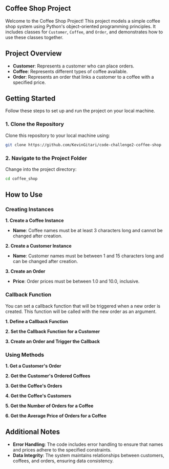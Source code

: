 ## Coffee Shop Project

Welcome to the Coffee Shop Project! This project models a simple coffee shop system using Python's object-oriented programming principles. It includes classes for `Customer`, `Coffee`, and `Order`, and demonstrates how to use these classes together.

## Project Overview

- **Customer**: Represents a customer who can place orders.
- **Coffee**: Represents different types of coffee available.
- **Order**: Represents an order that links a customer to a coffee with a specified price.

## Getting Started

Follow these steps to set up and run the project on your local machine.

### 1. Clone the Repository

Clone this repository to your local machine using:
```bash
git clone https://github.com/KevinGitari/code-challenge2-coffee-shop
```

### 2. Navigate to the Project Folder

Change into the project directory:
```bash
cd coffee_shop
```

## How to Use

### Creating Instances

**1. Create a Coffee Instance**

- **Name**: Coffee names must be at least 3 characters long and cannot be changed after creation.

**2. Create a Customer Instance**

- **Name**: Customer names must be between 1 and 15 characters long and can be changed after creation.

**3. Create an Order**


- **Price**: Order prices must be between 1.0 and 10.0, inclusive.

### Callback Function

You can set a callback function that will be triggered when a new order is created. This function will be called with the new order as an argument.

**1. Define a Callback Function**

**2. Set the Callback Function for a Customer**

**3. Create an Order and Trigger the Callback**

### Using Methods

**1. Get a Customer's Order**

**2. Get the Customer's Ordered Coffees**

**3. Get the Coffee's Orders**

**4. Get the Coffee's Customers**

**5. Get the Number of Orders for a Coffee**

**6. Get the Average Price of Orders for a Coffee**

## Additional Notes

- **Error Handling**: The code includes error handling to ensure that names and prices adhere to the specified constraints.
- **Data Integrity**: The system maintains relationships between customers, coffees, and orders, ensuring data consistency.
